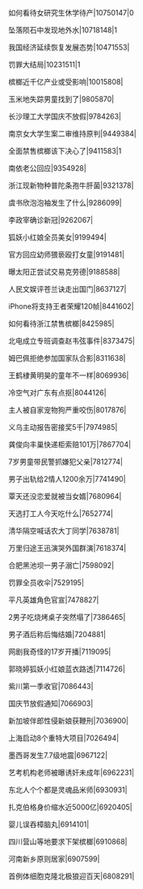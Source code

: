 如何看待女研究生休学待产|10750147|0

坠落陨石中发现地外水|10718148|1

我国经济延续恢复发展态势|10471553|

罚罪大结局|10231511|1

槟榔近千亿产业或受影响|10015808|

玉米地失踪男童找到了|9805870|

长沙理工大学国庆不放假|9784263|

南京女大学生案二审维持原判|9449384|

全面禁售槟榔该下决心了|9411583|1

南依老公回应|9354928|

浙江现新物种普陀条孢牛肝菌|9321378|

虞书欣泡泡袖发生了什么|9286099|

李政宰确诊新冠|9262067|

狐妖小红娘全员美女|9199494|

官方回应幼师猥亵殴打女童|9191481|

曝太阳正尝试交易克劳德|9188588|

人民文娱评苍兰诀走出国门|8637127|

iPhone将支持王者荣耀120帧|8441602|

如何看待浙江禁售槟榔|8425985|

北电成立专班调查赵韦弦事件|8373475|

姆巴佩拒绝参加国家队合影|8311638|

王鹤棣黄明昊的童年不一样|8069936|

冷空气对广东有点抠|8044126|

主人被自家宠物狗严重咬伤|8017876|

义乌主动报告密接奖5千|7974985|

龚俊向丰巢快递柜索赔101万|7867704|

7岁男童带民警抓嫌犯父亲|7812774|

男子出轨给2情人1200余万|7741490|

覃天还没恋爱就被当女婿|7680964|

天选打工人今天吃什么|7652774|

清华隔空喊话农大丁同学|7638781|

万里归途王迅演哭外国群演|7618374|

合肥黑池坝一男子溺亡|7598092|

罚罪全员收伞|7529195|

平凡英雄角色官宣|7478827|

2男子吃烧烤桌子突然塌了|7386465|

男子酒后称后悔结婚|7204881|

网剧我奇怪的17岁开播|7119095|

郭晓婷狐妖小红娘蓝衣路透|7114726|

紫川第一季收官|7086443|

国庆节放假通知|7066903|

新加坡伴郎性侵新娘获鞭刑|7036900|

上海启动8个重特大项目|7026494|

墨西哥发生7.7级地震|6967122|

艺考机构老师被曝诱奸未成年|6962231|

东北人个个都是灵魂品米师|6930931|

扎克伯格身价缩水近5000亿|6920405|

婴儿误吞樟脑丸|6914101|

四川营山等地要求下架槟榔|6910868|

河南新乡原则居家|6907599|

首例体细胞克隆北极狼迎百天|6808291|

